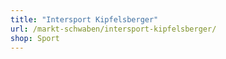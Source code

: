 ```yaml
---
title: "Intersport Kipfelsberger"
url: /markt-schwaben/intersport-kipfelsberger/
shop: Sport
---
```

